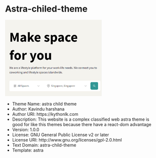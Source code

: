 # Astra-chiled-theme

<img src="./screenshot.jpg" />

<ul>
<li>Theme Name: astra child theme</li>
<li>Author: Kavindu harshana</li>
<li>Author URI: https://kythonlk.com</li>
<li>Description: This website is a complex classified web astra theme is good for like this themes because there have a react-dom advantage </li>
<li>Version: 1.0.0</li>
<li>License: GNU General Public License v2 or later</li>
<li>License URI: http://www.gnu.org/licenses/gpl-2.0.html</li>
<li>Text Domain: astra-child-theme</li>
<li>Template: astra</li>
</ul>

